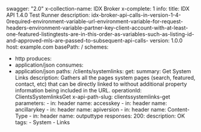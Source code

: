 swagger: "2.0"
x-collection-name: IDX Broker
x-complete: 1
info:
  title: IDX API 1.4.0 Test Runner
  description: idx-broker-api-calls-in-version-1-4-0required-environment-variable-url-environment-variable-for-request-headers-environment-variable-partner-key-client-account-with-at-least-one-featured-listingtests-are-in-this-order-as-variables-such-as-listing-id-and-approved-mls-are-passed-to-subsequent-api-calls-
  version: 1.0.0
host: example.com
basePath: /
schemes:
- http
produces:
- application/json
consumes:
- application/json
paths:
  /clients/systemlinks:
    get:
      summary: Get System Links
      description: Gathers all the pages system pages (search, featured, contact,
        etc) that can be directly linked to without additional property information
        being included in the URL.
      operationId: ClientsSystemlinksGet
      x-api-path-slug: clientssystemlinks-get
      parameters:
      - in: header
        name: accesskey
      - in: header
        name: ancillarykey
      - in: header
        name: apiversion
      - in: header
        name: Content-Type
      - in: header
        name: outputtype
      responses:
        200:
          description: OK
      tags:
      - System
      - Links